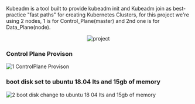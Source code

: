 Kubeadm is a tool built to provide kubeadm init and Kubeadm join as best-practice "fast paths" for creating Kubernetes Clusters, for this project we're using 2 nodes, 1 is for Control_Plane(master) and 2nd one is for Data_Plane(node).

<div align="center">
  
  ![project](https://user-images.githubusercontent.com/58173938/206416584-d48b8aee-926b-4f2e-af8c-b6fcef183e33.png)

</div>

### Control Plane Provison

![1 ControlPlane Provison](https://user-images.githubusercontent.com/58173938/206417056-c3af6c79-f3e5-4337-9191-3913dbbc7976.png)

### boot disk set to ubuntu 18.04 lts and 15gb of memory

![2 boot disk change to ubuntu 18 04 lts and 15gb of memory](https://user-images.githubusercontent.com/58173938/206425978-0cee3378-8436-4889-aa3b-19dad5e68615.png)
